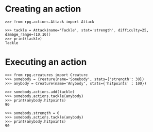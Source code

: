 # Creating an action
    >>> from rpg.actions.Attack import Attack

    >>> tackle = Attack(name='Tackle', stat='strength', difficulty=25, damage_range=(10,10))
    >>> print(tackle)
    Tackle

# Executing an action
    >>> from rpg.creatures import Creature
    >>> somebody = Creature(name='Somebody', stats={'strength': 30})
    >>> anybody = Creature(name='Anybody', stats={'hitpoints' : 100})

    >>> somebody.actions.add(tackle)
    >>> somebody.actions.tackle(anybody)
    >>> print(anybody.hitpoints)
    90

    >>> somebody.strength = 0
    >>> somebody.actions.tackle(anybody)
    >>> print(anybody.hitpoints)
    90
